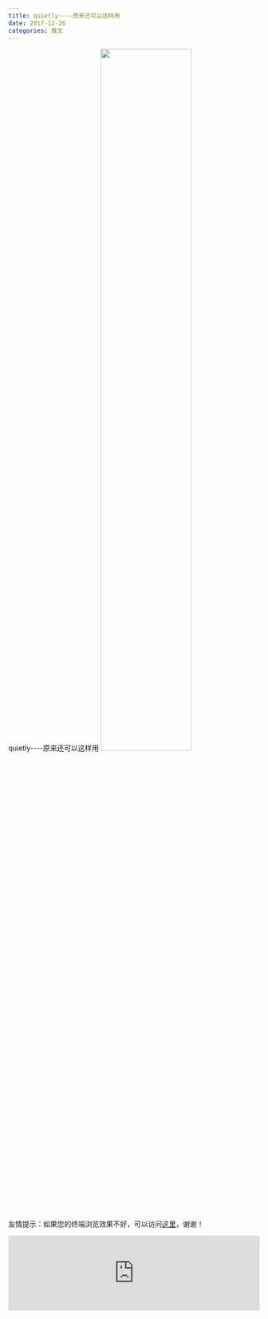 ```yaml
---
title: quietly----原来还可以这样用
date: 2017-12-26
categories: 推文
---
```

quietly----原来还可以这样用
<img src="http://mmbiz.qpic.cn/mmbiz_jpg/ACviaWTBFxhbC0Fj1DYibULcUNrScWf8x7kbdbbZYsI8eZNf3vXcQE2w1tQPicbCickz2IjIOAsnszjb2pq4MSUSRg/0?wx_fmt=jpeg" style="width: 60%; height: auto;"/><!--more-->
友情提示：如果您的终端浏览效果不好，可以访问[这里](https://stata-club.github.io/stata_article/2017-12-26.html)，谢谢！
<iframe src="https://stata-club.github.io/stata_article/2017-12-26.html" id="iframepage" frameborder="0" scrolling="no" marginheight="0" marginwidth="0" width="100%" onLoad="iFrameHeight()"></iframe>
<script type="text/javascript" language="javascript">
function iFrameHeight() {
var ifm= document.getElementById("iframepage");
var subWeb = document.frames ? document.frames["iframepage"].document : ifm.contentDocument;   
if(ifm != null && subWeb != null) {
 ifm.height = subWeb.body.scrollHeight;
} 
} 
</script> 
